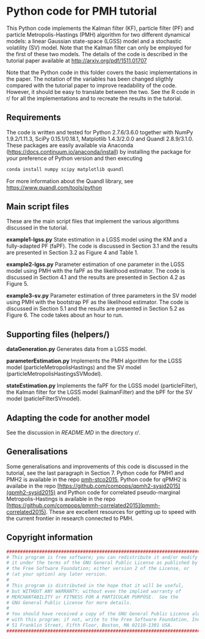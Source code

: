 # Python code for PMH tutorial

This Python code implements the Kalman filter (KF), particle filter (PF) and particle Metropolis-Hastings (PMH) algorithm for two different dynamical models: a linear Gaussian state-space (LGSS) model and a stochastic volatility (SV) model. Note that the Kalman filter can only be employed for the first of these two models. The details of the code is described in the tutorial paper available at http://arxiv.org/pdf/1511.01707

Note that the Python code in this folder covers the basic implementations in the paper. The notation of the variables has been changed sligthly compared with the tutorial paper to improve readability of the code. However, it should be easy to translate between the two. See the R code in r/ for all the implementations and to recreate the results in the tutorial.

Requirements
--------------
The code is written and tested for Python 2.7.6/3.6.0 together with NumPy 1.9.2/1.11.3, SciPy 0.15.1/0.18.1, Matplotlib 1.4.3/2.0.0 and Quandl 2.8.9/3.1.0. These packages are easily available via Anaconda (https://docs.continuum.io/anaconda/install) by installing the package for your preference of Python version and then executing
``` bash
conda install numpy scipy matplotlib quandl
```
For more information about the Quandl library, see https://www.quandl.com/tools/python

Main script files
--------------
These are the main script files that implement the various algorithms discussed in the tutorial.

**example1-lgss.py** State estimation in a LGSS model using the KM and a fully-adapted PF (faPF). The code is discussed in Section 3.1 and the results are presented in Section 3.2 as Figure 4 and Table 1.

**example2-lgss.py** Parameter estimation of one parameter in the LGSS model using PMH with the faPF as the likelihood estimator. The code is discussed in Section 4.1 and the results are presented in Section 4.2 as Figure 5.

**example3-sv.py** Parameter estimation of three parameters in the SV model using PMH with the bootstrap PF as the likelihood estimator. The code is discussed in Section 5.1 and the results are presented in Section 5.2 as Figure 6. The code takes about an hour to run.

Supporting files (helpers/)
--------------
**dataGeneration.py** Generates data from a LGSS model.

**parameterEstimation.py** Implements the PMH algorithm for the LGSS model (particleMetropolisHastings) and the SV model (particleMetropolisHastingsSVModel). 

**stateEstimation.py** Implements the faPF for the LGSS model (particleFilter), the Kalman filter for the LGSS model (kalmanFilter) and the bPF for the SV model (paticleFilterSVmodel).


Adapting the code for another model
--------------
See the discussion in *README.MD* in the directory *r/*.

Generalisations
--------------
Some generalisations and improvements of this code is discussed in the tutorial, see the last paragraph in Section 7. Python code for PMH1 and PMH2 is available in the repo [pmh-stco2015](https://github.com/compops/pmh-stco2015), Python code for qPMH2 is availabe in the repo [https://github.com/compops/qpmh2-sysid2015](qpmh2-sysid2015) and Python code for correlated pseudo-marginal Metropolis-Hastings is available in the repo [https://github.com/compops/pmmh-correlated2015](pmmh-correlated2015). These are excellent resources for getting up to speed with the current frontier in research connected to PMH.

Copyright information
--------------
``` R
##############################################################################
# This program is free software; you can redistribute it and/or modify
# it under the terms of the GNU General Public License as published by
# the Free Software Foundation; either version 2 of the License, or
# (at your option) any later version.
#
# This program is distributed in the hope that it will be useful,
# but WITHOUT ANY WARRANTY; without even the implied warranty of
# MERCHANTABILITY or FITNESS FOR A PARTICULAR PURPOSE.  See the
# GNU General Public License for more details.
#
# You should have received a copy of the GNU General Public License along
# with this program; if not, write to the Free Software Foundation, Inc.,
# 51 Franklin Street, Fifth Floor, Boston, MA 02110-1301 USA.
##############################################################################
```
